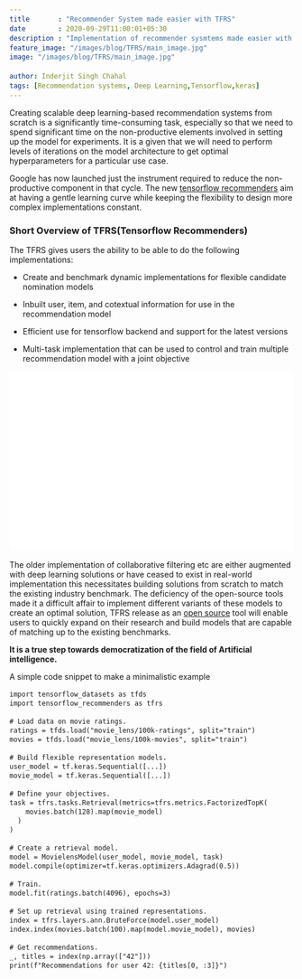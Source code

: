 ```yaml
---
title       : "Recommender System made easier with TFRS"
date        : 2020-09-29T11:00:01+05:30
description : "Implementation of recommender sysmtems made easier with google's tensorlfow Recommenders"
feature_image: "/images/blog/TFRS/main_image.jpg"
image: "/images/blog/TFRS/main_image.jpg"

author: Inderjit Singh Chahal
tags: [Recommendation systems, Deep Learning,Tensorflow,keras]
---
```


Creating scalable deep learning-based recommendation systems from scratch is a significantly time-consuming task, especially so that we need to spend significant time on the non-productive elements involved in setting up the model for experiments. It is a given that we will need to perform levels of iterations on the model architecture to get optimal hyperparameters for a particular use case. 

Google has now launched just the instrument required to reduce the non-productive component in that cycle. The new [tensorflow recommenders](https://www.tensorflow.org/recommenders) aim at having a gentle learning curve while keeping the flexibility to design more complex implementations constant. 



### Short Overview of TFRS(Tensorflow Recommenders)

The TFRS gives users the ability to be able to do the following implementations:

- Create and benchmark dynamic implementations for flexible candidate nomination models

- Inbuilt user, item, and cotextual information for use in the recommendation model

- Efficient use for tensorflow backend and support for the latest versions

- Multi-task implementation that can be used to control and train multiple recommendation model with a joint objective


![recomendor visual](/images/blog/TFRS/tf_visual.gif)

The older implementation of collaborative filtering etc are either augmented with deep learning solutions or have ceased to exist in real-world implementation this necessitates building solutions from scratch to match the existing industry benchmark. The deficiency of the open-source tools made it a difficult affair to implement different variants of these models to create an optimal solution, TFRS release as an [open source](https://github.com/tensorflow/recommenders) tool will enable users to quickly expand on their research and build models that are capable of matching up to the existing benchmarks. 


**It is a true step towards democratization of the field of Artificial intelligence.**


A simple code snippet to make a minimalistic example

```
import tensorflow_datasets as tfds
import tensorflow_recommenders as tfrs

# Load data on movie ratings.
ratings = tfds.load("movie_lens/100k-ratings", split="train")
movies = tfds.load("movie_lens/100k-movies", split="train")

# Build flexible representation models.
user_model = tf.keras.Sequential([...])
movie_model = tf.keras.Sequential([...])

# Define your objectives.
task = tfrs.tasks.Retrieval(metrics=tfrs.metrics.FactorizedTopK(
    movies.batch(128).map(movie_model)
  )
)

# Create a retrieval model.
model = MovielensModel(user_model, movie_model, task)
model.compile(optimizer=tf.keras.optimizers.Adagrad(0.5))

# Train.
model.fit(ratings.batch(4096), epochs=3)

# Set up retrieval using trained representations.
index = tfrs.layers.ann.BruteForce(model.user_model)
index.index(movies.batch(100).map(model.movie_model), movies)

# Get recommendations.
_, titles = index(np.array(["42"]))
print(f"Recommendations for user 42: {titles[0, :3]}")
```